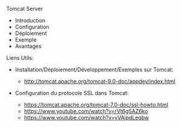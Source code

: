 Tomcat Server

- Introduction
- Configuration
- Déploiement
- Exemple
- Avantages


Liens Utils:

- Installation/Déploiement/Développement/Exemples sur Tomcat: 
  - http://tomcat.apache.org/tomcat-9.0-doc/appdev/index.html

- Configuration du protocole SSL dans Tomcat:
  - https://tomcat.apache.org/tomcat-7.0-doc/ssl-howto.html
  - https://www.youtube.com/watch?v=rVt6g5AZ6ko
  - https://www.youtube.com/watch?v=yVAjpdLeqbw
